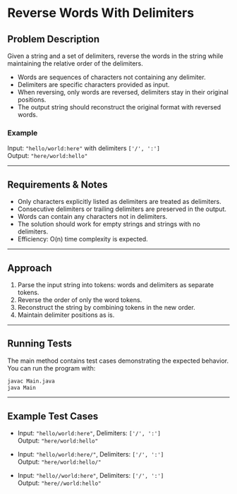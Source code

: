 # Reverse Words With Delimiters

## Problem Description

Given a string and a set of delimiters, reverse the words in the string while maintaining the relative order of the delimiters.

- Words are sequences of characters not containing any delimiter.
- Delimiters are specific characters provided as input.
- When reversing, only words are reversed, delimiters stay in their original positions.
- The output string should reconstruct the original format with reversed words.

### Example

Input: `"hello/world:here"` with delimiters `['/', ':']`  
Output: `"here/world:hello"`

---

## Requirements & Notes

- Only characters explicitly listed as delimiters are treated as delimiters.
- Consecutive delimiters or trailing delimiters are preserved in the output.
- Words can contain any characters not in delimiters.
- The solution should work for empty strings and strings with no delimiters.
- Efficiency: O(n) time complexity is expected.

---

## Approach

1. Parse the input string into tokens: words and delimiters as separate tokens.
2. Reverse the order of only the word tokens.
3. Reconstruct the string by combining tokens in the new order.
4. Maintain delimiter positions as is.

---

## Running Tests

The main method contains test cases demonstrating the expected behavior. You can run the program with:

```bash
javac Main.java
java Main
```

---

## Example Test Cases

- Input: `"hello/world:here"`, Delimiters: `['/', ':']`  
  Output: `"here/world:hello"`

- Input: `"hello/world:here/"`, Delimiters: `['/', ':']`  
  Output: `"here/world:hello/"`

- Input: `"hello//world:here"`, Delimiters: `['/', ':']`  
  Output: `"here//world:hello"`

